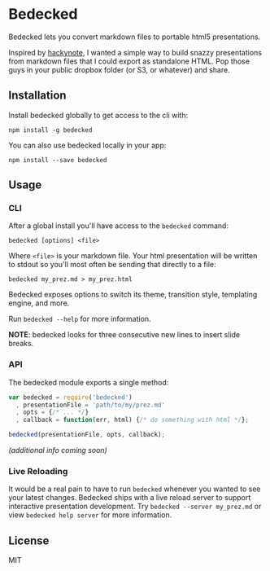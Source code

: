 # Bedecked

Bedecked lets you convert markdown files to portable html5 presentations.

Inspired by [hackynote](https://github.com/thiagofelix/hackynote), I wanted a
simple way to build snazzy presentations from markdown files that I could export
as standalone HTML. Pop those guys in your public dropbox folder (or S3, or
whatever) and share.

## Installation

Install bedecked globally to get access to the cli with:

```
npm install -g bedecked
```

You can also use bedecked locally in your app:

```
npm install --save bedecked
```

## Usage

### CLI

After a global install you'll have access to the `bedecked` command:

```
bedecked [options] <file>
```

Where `<file>` is your markdown file. Your html presentation will be written to
stdout so you'll most often be sending that directly to a file:

```
bedecked my_prez.md > my_prez.html
```

Bedecked exposes options to switch its theme, transition style, templating engine, 
and more. 

Run `bedecked --help` for more information.

**NOTE**: bedecked looks for three consecutive new lines to insert slide breaks.

### API

The bedecked module exports a single method:

```javascript
var bedecked = require('bedecked')
  , presentationFile = 'path/to/my/prez.md'
  , opts = {/* ... */}
  , callback = function(err, html) {/* do something with html */};

bedecked(presentationFile, opts, callback);
```

*(additional info coming soon)*

### Live Reloading

It would be a real pain to have to run `bedecked` whenever you wanted to see your 
latest changes. Bedecked ships with a live reload server to support interactive 
presentation development. Try `bedecked --server my_prez.md` or view `bedecked help server`
for more information.

## License

MIT
